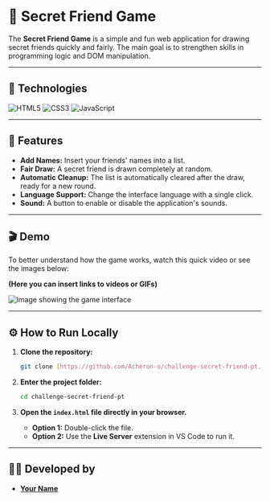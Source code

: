 # 🎁 Secret Friend Game

The **Secret Friend Game** is a simple and fun web application for drawing secret friends quickly and fairly. The main goal is to strengthen skills in programming logic and DOM manipulation.

---

## 🚀 Technologies

![HTML5](https://img.shields.io/badge/HTML5-E34F26?style=for-the-badge&logo=html5&logoColor=white)
![CSS3](https://img.shields.io/badge/CSS3-1572B6?style=for-the-badge&logo=css3&logoColor=white)
![JavaScript](https://img.shields.io/badge/JavaScript-F7DF1E?style=for-the-badge&logo=javascript&logoColor=black)

---

## 🌟 Features

- **Add Names:** Insert your friends' names into a list.
- **Fair Draw:** A secret friend is drawn completely at random.
- **Automatic Cleanup:** The list is automatically cleared after the draw, ready for a new round.
- **Language Support:** Change the interface language with a single click.
- **Sound:** A button to enable or disable the application's sounds.

---

## 🎬 Demo

To better understand how the game works, watch this quick video or see the images below:

**(Here you can insert links to videos or GIFs)**

![Image showing the game interface](https://via.placeholder.com/600x300.png?text=Game+Screenshot)

---

## ⚙️ How to Run Locally

1.  **Clone the repository:**
    ```bash
    git clone [https://github.com/Acheron-o/challenge-secret-friend-pt.git](https://github.com/Acheron-o/challenge-secret-friend-pt.git)
    ```
2.  **Enter the project folder:**
    ```bash
    cd challenge-secret-friend-pt
    ```
3.  **Open the `index.html` file directly in your browser.**
    
    * **Option 1:** Double-click the file.
    * **Option 2:** Use the **Live Server** extension in VS Code to run it.

---

## 👨‍💻 Developed by

* **[Your Name](https://github.com/Acheron-o)**
